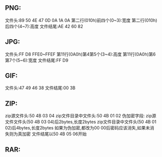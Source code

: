 ## PNG:
文件头:89 50 4E 47 0D 0A 1A 0A
第二行(010h)前四个(0~3):宽度
第二行(010h)后四个(4~7):高度
文件结尾:AE 42 60 82
## JPG:
文件头:FF D8 FFE0~FFEF
第11行(0A0h)第4第5个(3~4):高度
第11行(0A0h)第6第7个(5~6):宽度
文件结尾:FF D9
## GIF:
文件头:47 49 46 38
文件结尾:00 3B
## ZIP:
zip源文件头:50 4B 03 04
zip文件目录中文件头:50 4B 01 02
伪加密字段:
zip源文件文件头(50 4B 03 04)后2bytes,长度2bytes
zip文件目录中文件头(50 4B 01 02)后4bytes,长度2bytes
如果为伪加密,都改为00 00后密码应该消失,如果未消失则为真加密
文件结尾以50 4B 05 06开始
## RAR:




